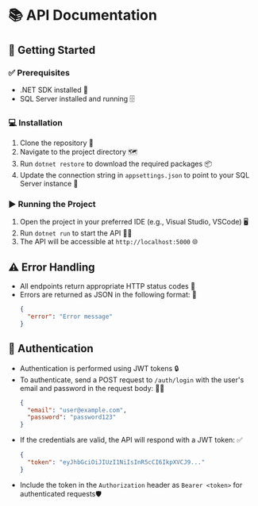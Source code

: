 # 📚 API Documentation

## 🚀 Getting Started

### ✅ Prerequisites
- .NET SDK installed 🔧
- SQL Server installed and running 🗄️

### 💻 Installation
1. Clone the repository 🌿
2. Navigate to the project directory 🗺️
3. Run `dotnet restore` to download the required packages 📦
4. Update the connection string in `appsettings.json` to point to your SQL Server instance 🔗

### ▶️ Running the Project
1. Open the project in your preferred IDE (e.g., Visual Studio, VSCode) 🖥️
2. Run `dotnet run` to start the API 🏃‍♂️
3. The API will be accessible at `http://localhost:5000` 🌐


## ⚠️ Error Handling
- All endpoints return appropriate HTTP status codes 🚦
- Errors are returned as JSON in the following format: 📜
  ```json
  {
    "error": "Error message"
  }
  ```

## 🔐 Authentication
- Authentication is performed using JWT tokens 🔒
- To authenticate, send a POST request to `/auth/login` with the user's email and password in the request body: 📧🔑
  ```json
  {
    "email": "user@example.com",
    "password": "password123"
  }
  ```
- If the credentials are valid, the API will respond with a JWT token: ✅
  ```json
  {
    "token": "eyJhbGciOiJIUzI1NiIsInR5cCI6IkpXVCJ9..."
  }
  ```
- Include the token in the `Authorization` header as `Bearer <token>` for authenticated requests🛡️
 